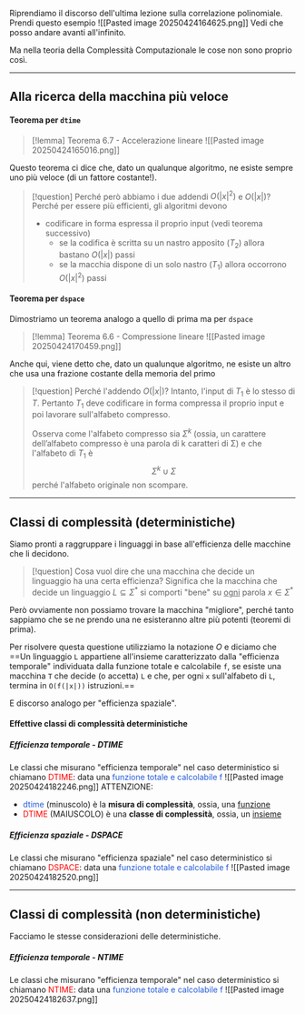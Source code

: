 Riprendiamo il discorso dell'ultima lezione sulla correlazione polinomiale.
Prendi questo esempio
![[Pasted image 20250424164625.png]]
Vedi che posso andare avanti all'infinito.

Ma nella teoria della Complessità Computazionale le cose non sono proprio così.

---

## Alla ricerca della macchina più veloce
#### Teorema per `dtime`
>[!lemma] Teorema 6.7 - Accelerazione lineare
>![[Pasted image 20250424165016.png]]

Questo teorema ci dice che, dato un qualunque algoritmo, ne esiste sempre uno più veloce (di un fattore costante!).

>[!question] Perché però abbiamo i due addendi $O(|x|^{2})$ e $O(|x|)$?
>Perché per essere più efficienti, gli algoritmi devono
>- codificare in forma espressa il proprio input (vedi teorema successivo)
>	- se la codifica è scritta su un nastro apposito ($T_{2}$) allora bastano $O(|x|)$ passi
>	- se la macchia dispone di un solo nastro ($T_{1}$) allora occorrono $O(|x|^{2})$ passi

#### Teorema per `dspace`
Dimostriamo un teorema analogo a quello di prima ma per `dspace`
>[!lemma] Teorema 6.6 - Compressione lineare
>![[Pasted image 20250424170459.png]]

Anche qui, viene detto che, dato un qualunque algoritmo, ne esiste un altro che usa una frazione costante della memoria del primo

>[!question] Perché l'addendo $O(|x|)$?
>Intanto, l'input di $T_{1}$ è lo stesso di $T$.
>Pertanto $T_{1}$ deve codificare in forma compressa il proprio input e poi lavorare sull'alfabeto compresso.
>
>Osserva come l'alfabeto compresso sia $\Sigma^{k}$ (ossia, un carattere dell’alfabeto compresso è una parola di k caratteri di Σ) e che l'alfabeto di $T_{1}$ è $$\Sigma^{k} \cup \Sigma$$perché l'alfabeto originale non scompare.


---

## Classi di complessità (deterministiche)
Siamo pronti a raggruppare i linguaggi in base all'efficienza delle macchine che li decidono.

>[!question] Cosa vuol dire che una macchina che decide un linguaggio ha una certa efficienza?
>Significa che la macchina che decide un linguaggio $L \subseteq \Sigma^{*}$ si comporti "bene" su <u>ogni</u> parola $x \in \Sigma^{*}$

Però ovviamente non possiamo trovare la macchina "migliore", perché tanto sappiamo che se ne prendo una ne esisteranno altre più potenti (teoremi di prima).

Per risolvere questa questione utilizziamo la notazione $O$ e diciamo che 
	==Un linguaggio `L` appartiene all'insieme caratterizzato dalla "efficienza temporale" individuata dalla funzione totale e calcolabile `f`, se esiste una macchina `T` che decide (o accetta) `L` e che, per ogni `x` sull'alfabeto di `L`, termina in `O(f(|x|))` istruzioni.==

E discorso analogo per "efficienza spaziale".

#### Effettive classi di complessità deterministiche
##### Efficienza temporale - DTIME
Le classi che misurano "efficienza temporale" nel caso deterministico si chiamano <font color="#ff0000">DTIME</font>: data una <font color="#245bdb">funzione totale e calcolabile f</font> ![[Pasted image 20250424182246.png]]
ATTENZIONE: 
- <font color="#245bdb">dtime</font> (minuscolo) è la **misura di complessità**, ossia, una <u>funzione</u>
- <font color="#ff0000">DTIME</font> (MAIUSCOLO) è una **classe di complessità**, ossia, un <u>insieme</u>

##### Efficienza spaziale - DSPACE
Le classi che misurano "efficienza spaziale" nel caso deterministico si chiamano <font color="#ff0000">DSPACE</font>: data una <font color="#245bdb">funzione totale e calcolabile f</font> ![[Pasted image 20250424182520.png]]


---

## Classi di complessità (non deterministiche)
Facciamo le stesse considerazioni delle deterministiche.
##### Efficienza temporale - NTIME
Le classi che misurano "efficienza temporale" nel caso deterministico si chiamano <font color="#ff0000">NTIME</font>: data una <font color="#245bdb">funzione totale e calcolabile f</font> ![[Pasted image 20250424182637.png]]